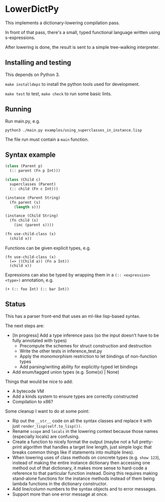 # LowerDictPy

This implements a dictionary-lowering compilation pass.

In front of that pass, there's a small, typed functional language written using s-expressions.

After lowering is done, the result is sent to a simple tree-walking interpreter.

## Installing and testing

This depends on Python 3.

`make installdeps` to install the python tools used for development.

`make test` to test, `make check` to run some basic lints.

## Running

Run main.py, e.g.

    python3 ./main.py examples/using_superclasses_in_instance.lisp


The file run must contain a `main` function.

## Syntax example

```lisp
(class (Parent p)
  (:: parent (Fn p Int)))

(class (Child c)
  superclasses (Parent)
  (:: child (Fn c Int)))

(instance (Parent String)
  (fn parent (s)
    (length s)))

(instance (Child String)
  (fn child (s)
    (inc (parent s))))

(fn use-child-class (x)
  (child x))
```

Functions can be given explicit types, e.g.


```
(fn use-child-class (x)
  (=> ((Child a)) (Fn a Int))
  (child x))
```

Expressions can also be typed by wrapping them in a `(:: <expression> <type>)` annotation, e.g.

```
(+ (:: foo Int) (:: bar Int))
```


## Status

This has a parser front-end that uses an ml-like lisp-based syntax.

The next steps are:

- [In progress] Add a type inference pass (so the input doesn't have to be fully annotated with types)
    - Precompute the schemes for struct construction and destruction
    - Write the other tests in inference_test.py
    - Apply the monomorphism restriction to let bindings of non-function types
    - Add parsing/writing ability for explicitly-typed let bindings
- Add enum/tagged union types (e.g. Some(x) | None)

Things that would be nice to add:

- A bytecode VM
- Add a kinds system to ensure types are correctly constructed
- Compilation to x86?

Some cleanup I want to do at some point:

- Rip out the `__str__` code on all the syntax classes and replace it with just
  `render_lisp(self.to_lisp())`.
- Rename `scope` and `locals` in the lowering context because those names (especially locals) are
  confusing.
- Create a function to nicely format the output (maybe not a full pretty-print algorithm that
  handles a target line length, just simple logic that breaks common things like if statements into
  multiple lines).
- When lowering uses of class methods on concrete types (e.g. `show 123`), instead of making the
  entire instance dictionary then accessing one method out of that dictionary, it makes more sense
  to hard-code a reference to that particular function instead. Doing this requires making
  stand-alone functions for the instance methods instead of them being lambda functions in the
  dictionary constructor.
- Add line/column numbers to the syntax objects and to error messages.
- Support more than one error message at once.
